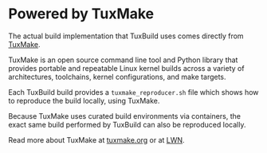 # Powered by TuxMake

The actual build implementation that TuxBuild uses comes directly from
[TuxMake](https://tuxmake.org).

TuxMake is an open source command line tool and Python library that provides
portable and repeatable Linux kernel builds across a variety of architectures,
toolchains, kernel configurations, and make targets.

Each TuxBuild build provides a `tuxmake_reproducer.sh` file which shows how to
reproduce the build locally, using TuxMake.

Because TuxMake uses curated build environments via containers, the exact same
build performed by TuxBuild can also be reproduced locally.

Read more about TuxMake at [tuxmake.org](https://tuxmake.org) or at
[LWN](https://lwn.net/Articles/841624/).
